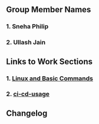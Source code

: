 ## Group Member Names

### 1. Sneha Philip
### 2. Ullash Jain


## Links to Work Sections 
### 1. [Linux and Basic Commands](https://github.com/Snehaphilip989/miniproject1/blob/master/linux.md)

### 2. [ci-cd-usage](https://github.com/Snehaphilip989/miniproject1/blob/master/ci-cd-usage.md) 


## Changelog
